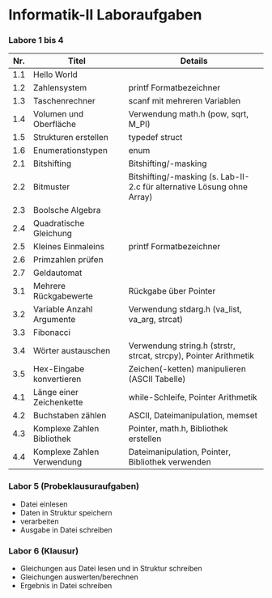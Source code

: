 # Informatik-II Laboraufgaben
### Labore 1 bis 4
|Nr.|Titel|Details|
|---|-----|-------|
|1.1|Hello World						||
|1.2|Zahlensystem 			    | printf Formatbezeichner			|
|1.3|Taschenrechner 			  | scanf mit mehreren Variablen |
|1.4|Volumen und Oberfläche	| Verwendung math.h (pow, sqrt, M_PI) |
|1.5|Strukturen erstellen	  | typedef struct |
|1.6|Enumerationstypen		  | enum |
|2.1|Bitshifting				    | Bitshifting/-masking|
|2.2|Bitmuster				      | Bitshifting/-masking (s. Lab-II-2.c für alternative Lösung ohne Array)|
|2.3|Boolsche Algebra				||
|2.4|Quadratische Gleichung	||
|2.5|Kleines Einmaleins		  | printf Formatbezeichner|
|2.6|Primzahlen prüfen			||
|2.7|Geldautomat						||
|3.1|Mehrere Rückgabewerte	  | Rückgabe über Pointer |
|3.2|Variable Anzahl Argumente  | Verwendung stdarg.h (va_list, va_arg, strcat) |
|3.3|Fibonacci||
|3.4|Wörter austauschen		  | Verwendung string.h (strstr, strcat, strcpy), Pointer Arithmetik|
|3.5|Hex-Eingabe konvertieren	| Zeichen(-ketten) manipulieren (ASCII Tabelle)|
|4.1|Länge einer Zeichenkette			      | while-Schleife, Pointer Arithmetik|
|4.2|Buchstaben zählen		    | ASCII, Dateimanipulation, memset|
|4.3|Komplexe Zahlen Bibliothek   | Pointer, math.h, Bibliothek erstellen|
|4.4|Komplexe Zahlen Verwendung		  | Dateimanipulation, Pointer, Bibliothek verwenden|

### Labor 5 (Probeklausuraufgaben)
- Datei einlesen
- Daten in Struktur speichern
- verarbeiten
- Ausgabe in Datei schreiben

### Labor 6 (Klausur) 
- Gleichungen aus Datei lesen und in Struktur schreiben
- Gleichungen auswerten/berechnen 
- Ergebnis in Datei schreiben
